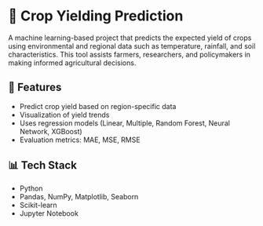 # 🌾 Crop Yielding Prediction

A machine learning-based project that predicts the expected yield of crops using environmental and regional data such as temperature, rainfall, and soil characteristics. This tool assists farmers, researchers, and policymakers in making informed agricultural decisions.

## 🚀 Features

- Predict crop yield based on region-specific data
- Visualization of yield trends
- Uses regression models (Linear, Multiple, Random Forest, Neural Network, XGBoost)
- Evaluation metrics: MAE, MSE, RMSE

## 📊 Tech Stack

- Python
- Pandas, NumPy, Matplotlib, Seaborn
- Scikit-learn
- Jupyter Notebook


